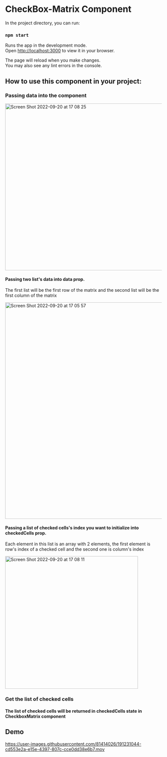 # CheckBox-Matrix Component

In the project directory, you can run:

### `npm start`

Runs the app in the development mode.\
Open [http://localhost:3000](http://localhost:3000) to view it in your browser.

The page will reload when you make changes.\
You may also see any lint errors in the console.

## How to use this component in your project:

### Passing data into the component

<img width="537" alt="Screen Shot 2022-09-20 at 17 08 25" src="https://user-images.githubusercontent.com/81414026/191230753-a3f21875-eae9-4d68-b6e2-b55c60a67d94.png">

#### Passing two list's data into data prop.

The first list will be the first row of the matrix and the second list will be the first column of the matrix

<img width="697" alt="Screen Shot 2022-09-20 at 17 05 57" src="https://user-images.githubusercontent.com/81414026/191230191-3972dec0-9a0c-4919-8f51-d37cb1814d34.png">

#### Passing a list of checked cells's index you want to initialize into checkedCells prop.

Each element in this list is an array with 2 elements, the first element is row's index of a checked cell and the second one is column's index

<img width="427" alt="Screen Shot 2022-09-20 at 17 08 11" src="https://user-images.githubusercontent.com/81414026/191230680-c0c3a7f1-dd47-441e-ade1-e14bcd59d238.png">

### Get the list of checked cells

#### The list of checked cells will be returned in checkedCells state in CheckboxMatrix component

## Demo 


https://user-images.githubusercontent.com/81414026/191231044-cd553e2a-e15e-4397-807c-cce0dd38e6b7.mov





